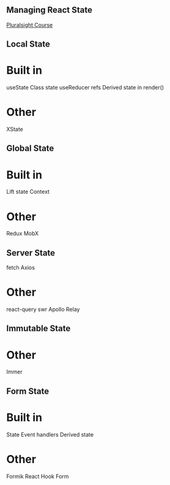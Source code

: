 ## Managing React State
[Pluralsight Course](https://app.pluralsight.com/library/courses/react-state-managing/table-of-contents)


## Local State
# Built in
useState
Class state
useReducer
refs
Derived state in render()
# Other
XState

## Global State
# Built in
Lift state
Context
# Other
Redux
MobX

## Server State
fetch
Axios
# Other
react-query
swr
Apollo
Relay

## Immutable State
# Other
Immer

## Form State
# Built in
State
Event handlers
Derived state
# Other
Formik
React Hook Form
